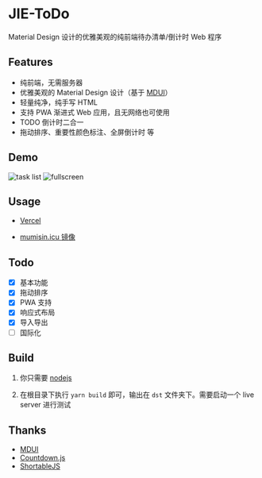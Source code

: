 # JIE-ToDo

Material Design 设计的优雅美观的纯前端待办清单/倒计时 Web 程序

## Features

- 纯前端，无需服务器
- 优雅美观的 Material Design 设计（基于 [MDUI](https://mdui.org)）
- 轻量纯净，纯手写 HTML
- 支持 PWA 渐进式 Web 应用，且无网络也可使用
- TODO 倒计时二合一
- 拖动排序、重要性颜色标注、全屏倒计时 等

## Demo

![task list](https://user-images.githubusercontent.com/84175239/193414073-c9ab6a57-dc0c-4f30-ae06-08b8c8acaf55.png)
![fullscreen](https://user-images.githubusercontent.com/84175239/193414076-fc38e688-ca60-4d62-a3f3-382a1b4cf8c2.png)

## Usage

- [Vercel](https://jie-todo.vercel.app)

- [mumisin.icu 镜像](https://xjp.mumisin.icu)

## Todo

- [x] 基本功能
- [x] 拖动排序
- [x] PWA 支持
- [x] 响应式布局
- [x] 导入导出
- [ ] 国际化

## Build

1. 你只需要 [nodejs](https://nodejs.org)

2. 在根目录下执行 `yarn build` 即可，输出在 `dst` 文件夹下。需要启动一个 live server 进行测试

## Thanks

- [MDUI](https://mdui.org)
- [Countdown.js](http://countdownjs.org)
- [ShortableJS](https://sortablejs.github.io/Sortable)
